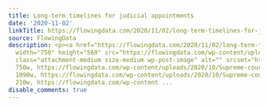 ```yaml
---
title: Long-term timelines for judicial appointments
date: '2020-11-02'
linkTitle: https://flowingdata.com/2020/11/02/long-term-timelines-for-judicial-appointments/
source: FlowingData
description: <p><a href="https://flowingdata.com/2020/11/02/long-term-timelines-for-judicial-appointments/"><img
  width="750" height="569" src="https://flowingdata.com/wp-content/uploads/2020/10/Supreme-court-timelines-750x569.png"
  class="attachment-medium size-medium wp-post-image" alt="" srcset="https://flowingdata.com/wp-content/uploads/2020/10/Supreme-court-timelines-750x569.png
  750w, https://flowingdata.com/wp-content/uploads/2020/10/Supreme-court-timelines-1090x828.png
  1090w, https://flowingdata.com/wp-content/uploads/2020/10/Supreme-court-timelines-210x159.png
  210w, https://flowingdata.com/wp-content ...
disable_comments: true
---
```

<p><a href="https://flowingdata.com/2020/11/02/long-term-timelines-for-judicial-appointments/"><img width="750" height="569" src="https://flowingdata.com/wp-content/uploads/2020/10/Supreme-court-timelines-750x569.png" class="attachment-medium size-medium wp-post-image" alt="" srcset="https://flowingdata.com/wp-content/uploads/2020/10/Supreme-court-timelines-750x569.png 750w, https://flowingdata.com/wp-content/uploads/2020/10/Supreme-court-timelines-1090x828.png 1090w, https://flowingdata.com/wp-content/uploads/2020/10/Supreme-court-timelines-210x159.png 210w, https://flowingdata.com/wp-content ...